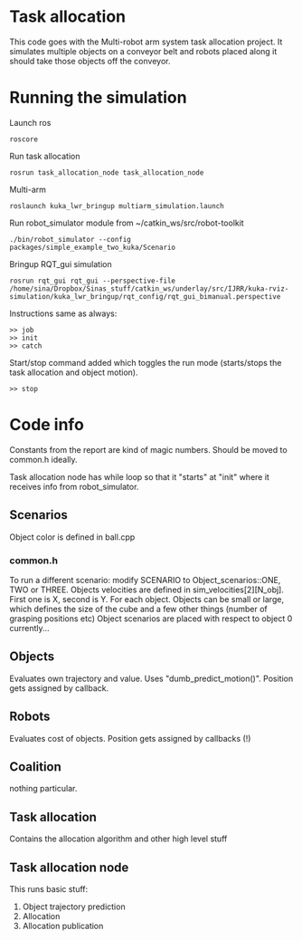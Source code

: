 # Task allocation
This code goes with the Multi-robot arm system task allocation project.
It simulates multiple objects on a conveyor belt and robots placed along it should take those objects off the conveyor.


# Running the simulation

Launch ros
```
roscore
```

Run task allocation
```
rosrun task_allocation_node task_allocation_node
```

Multi-arm
```
roslaunch kuka_lwr_bringup multiarm_simulation.launch
```

Run robot_simulator module from ~/catkin_ws/src/robot-toolkit
```
./bin/robot_simulator --config packages/simple_example_two_kuka/Scenario
```

Bringup RQT_gui simulation
```
rosrun rqt_gui rqt_gui --perspective-file  /home/sina/Dropbox/Sinas_stuff/catkin_ws/underlay/src/IJRR/kuka-rviz-simulation/kuka_lwr_bringup/rqt_config/rqt_gui_bimanual.perspective
```


Instructions same as always:
```
>> job
>> init
>> catch
```

Start/stop command added which toggles the run mode (starts/stops the task allocation and object motion).

```
>> stop 
```


# Code info

Constants from the report are kind of magic numbers. Should be moved to common.h ideally.

Task allocation node has while loop so that it "starts" at "init" where it receives info from robot_simulator.


## Scenarios
Object color is defined in ball.cpp

### common.h
To run a different scenario: modify SCENARIO to Object_scenarios::ONE, TWO or THREE.
Objects velocities are defined in sim_velocities[2][N_obj]. First one is X, second is Y. For each object.
Objects can be small or large, which defines the size of the cube and a few other things (number of grasping positions etc)
Object scenarios are placed with respect to object 0 currently...



## Objects
Evaluates own trajectory and value. Uses "dumb_predict_motion()". Position gets assigned by callback.

## Robots
Evaluates cost of objects. Position gets assigned by callbacks (!)

## Coalition
nothing particular.

## Task allocation
Contains the allocation algorithm and other high level stuff

## Task allocation node
This runs basic stuff:
1) Object trajectory prediction
2) Allocation
3) Allocation publication
